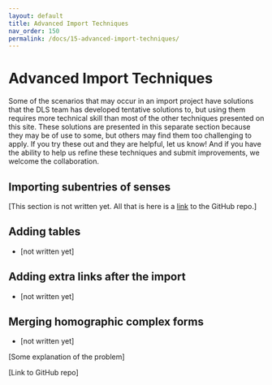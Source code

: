 ```yaml
---
layout: default
title: Advanced Import Techniques
nav_order: 150
permalink: /docs/15-advanced-import-techniques/
---
```

# Advanced Import Techniques
Some of the scenarios that may occur in an import project have solutions that the DLS team has developed tentative solutions to, but using them requires more technical skill than most of the other techniques presented on this site.  These solutions are presented in this separate section because they may be of use to some, but others may find them too challenging to apply.  If you try these out and they are helpful, let us know!  And if you have the ability to help us refine these techniques and submit improvements, we welcome the collaboration.

## Importing subentries of senses
[This section is not written yet.  All that is here is a [link](https://github.com/sil-dictionary-lexical-services/SubentryPromotion) to the GitHub repo.]
## Adding tables
- [not written yet]

## Adding extra links after the import
- [not written yet]

## Merging homographic complex forms
- [not written yet]

[Some explanation of the problem]

[Link to GitHub repo]
